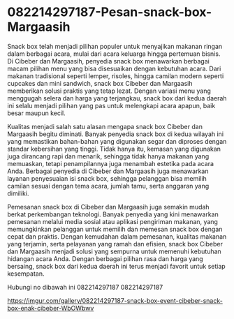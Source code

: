 # 082214297187-Pesan-snack-box-Margaasih
Snack box telah menjadi pilihan populer untuk menyajikan makanan ringan dalam berbagai acara, mulai dari acara keluarga hingga pertemuan bisnis. Di Cibeber dan Margaasih, penyedia snack box menawarkan berbagai macam pilihan menu yang bisa disesuaikan dengan kebutuhan acara. Dari makanan tradisional seperti lemper, risoles, hingga camilan modern seperti cupcakes dan mini sandwich, snack box Cibeber dan Margaasih memberikan solusi praktis yang tetap lezat. Dengan variasi menu yang menggugah selera dan harga yang terjangkau, snack box dari kedua daerah ini selalu menjadi pilihan yang pas untuk melengkapi acara apapun, baik besar maupun kecil.

Kualitas menjadi salah satu alasan mengapa snack box Cibeber dan Margaasih begitu diminati. Banyak penyedia snack box di kedua wilayah ini yang memastikan bahan-bahan yang digunakan segar dan diproses dengan standar kebersihan yang tinggi. Tidak hanya itu, kemasan yang digunakan juga dirancang rapi dan menarik, sehingga tidak hanya makanan yang memuaskan, tetapi penampilannya juga menambah estetika pada acara Anda. Berbagai penyedia di Cibeber dan Margaasih juga menawarkan layanan penyesuaian isi snack box, sehingga pelanggan bisa memilih camilan sesuai dengan tema acara, jumlah tamu, serta anggaran yang dimiliki.

Pemesanan snack box di Cibeber dan Margaasih juga semakin mudah berkat perkembangan teknologi. Banyak penyedia yang kini menawarkan pemesanan melalui media sosial atau aplikasi pengiriman makanan, yang memungkinkan pelanggan untuk memilih dan memesan snack box dengan cepat dan praktis. Dengan kemudahan dalam pemesanan, kualitas makanan yang terjamin, serta pelayanan yang ramah dan efisien, snack box Cibeber dan Margaasih menjadi solusi yang sempurna untuk memenuhi kebutuhan hidangan acara Anda. Dengan berbagai pilihan rasa dan harga yang bersaing, snack box dari kedua daerah ini terus menjadi favorit untuk setiap kesempatan.

Hubungi no dibawah ini
082214297187
082214297187

https://imgur.com/gallery/082214297187-snack-box-event-cibeber-snack-box-enak-cibeber-WbOWbwv

